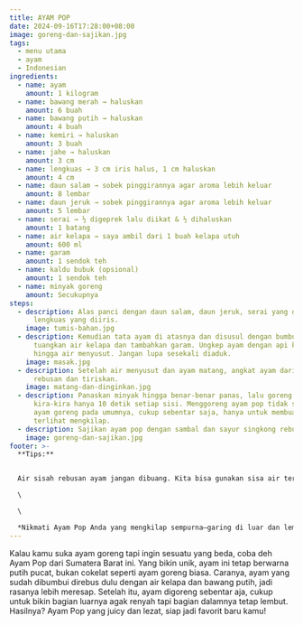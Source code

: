 ```yaml
---
title: AYAM POP
date: 2024-09-16T17:28:00+08:00
image: goreng-dan-sajikan.jpg
tags:
  - menu utama
  - ayam
  - Indonesian
ingredients:
  - name: ayam
    amount: 1 kilogram
  - name: bawang merah → haluskan
    amount: 6 buah
  - name: bawang putih → haluskan
    amount: 4 buah
  - name: kemiri → haluskan
    amount: 3 buah
  - name: jahe → haluskan
    amount: 3 cm
  - name: lengkuas → 3 cm iris halus, 1 cm haluskan
    amount: 4 cm
  - name: daun salam → sobek pinggirannya agar aroma lebih keluar
    amount: 8 lembar
  - name: daun jeruk → sobek pinggirannya agar aroma lebih keluar
    amount: 5 lembar
  - name: serai → ½ digeprek lalu diikat & ½ dihaluskan
    amount: 1 batang
  - name: air kelapa → saya ambil dari 1 buah kelapa utuh
    amount: 600 ml
  - name: garam
    amount: 1 sendok teh
  - name: kaldu bubuk (opsional)
    amount: 1 sendok teh
  - name: minyak goreng
    amount: Secukupnya
steps:
  - description: Alas panci dengan daun salam, daun jeruk, serai yang dimemarkan,
      lengkuas yang diiris.
    image: tumis-bahan.jpg
  - description: Kemudian tata ayam di atasnya dan disusul dengan bumbu halus. Lalu
      tuangkan air kelapa dan tambahkan garam. Ungkep ayam dengan api kecil
      hingga air menyusut. Jangan lupa sesekali diaduk.
    image: masak.jpg
  - description: Setelah air menyusut dan ayam matang, angkat ayam dari air sisah
      rebusan dan tiriskan.
    image: matang-dan-dinginkan.jpg
  - description: Panaskan minyak hingga benar-benar panas, lalu goreng ayam
      kira-kira hanya 10 detik setiap sisi. Menggoreng ayam pop tidak seperti
      ayam goreng pada umumnya, cukup sebentar saja, hanya untuk membuat ayam
      terlihat mengkilap.
  - description: Sajikan ayam pop dengan sambal dan sayur singkong rebus.
    image: goreng-dan-sajikan.jpg
footer: >-
  **Tips:** 


  Air sisah rebusan ayam jangan dibuang. Kita bisa gunakan sisa air tersebut untuk membuat sambal untuk ayam pop atau untuk rebusan daun singkong agar lebih gurih dan lezat.\

  \

  \

  *Nikmati Ayam Pop Anda yang mengkilap sempurna—garing di luar dan lembut di dalam. Ini adalah hidangan tastilicious yang pasti memanjakan lidah kamu. Selamat makan!*
---
```

Kalau kamu suka ayam goreng tapi ingin sesuatu yang beda, coba deh Ayam Pop dari Sumatera Barat ini. Yang bikin unik, ayam ini tetap berwarna putih pucat, bukan cokelat seperti ayam goreng biasa. Caranya, ayam yang sudah dibumbui direbus dulu dengan air kelapa dan bawang putih, jadi rasanya lebih meresap. Setelah itu, ayam digoreng sebentar aja, cukup untuk bikin bagian luarnya agak renyah tapi bagian dalamnya tetap lembut. Hasilnya? Ayam Pop yang juicy dan lezat, siap jadi favorit baru kamu!
